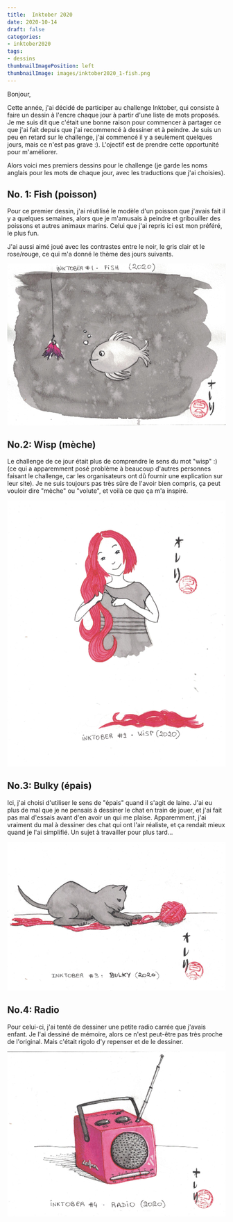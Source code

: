 ```yaml
---
title:  Inktober 2020
date: 2020-10-14
draft: false
categories: 
- inktober2020
tags: 
- dessins
thumbnailImagePosition: left
thumbnailImage: images/inktober2020_1-fish.png
---
```


Bonjour,

Cette année, j'ai décidé de participer au challenge Inktober, qui consiste à faire un dessin à l'encre chaque jour à partir d'une liste de mots proposés.
Je me suis dit que c'était une bonne raison pour commencer à partager ce que j'ai fait depuis que j'ai recommencé à dessiner et à peindre.
Je suis un peu en retard sur le challenge, j'ai commencé il y a seulement quelques jours, mais ce n'est pas grave :). L'ojectif est de prendre cette opportunité pour m'améliorer.

Alors voici mes premiers dessins pour le challenge (je garde les noms anglais pour les mots de chaque jour, avec les traductions que j'ai choisies).


## No. 1: Fish (poisson)
Pour ce premier dessin, j'ai réutilisé le modèle d'un poisson que j'avais fait il y a quelques semaines, alors que je m'amusais à peindre et gribouiller des poissons et autres animaux marins. 
Celui que j'ai repris ici est mon préféré, le plus fun.

J'ai aussi aimé joué avec les contrastes entre le noir, le gris clair et le rose/rouge, ce qui m'a donné le thème des jours suivants.

![Inktober-no1-fish](/images/inktober2020_1-fish.png)


## No.2: Wisp (mèche)
Le challenge de ce jour était plus de comprendre le sens du mot "wisp" :) (ce qui a apparemment posé problème à beaucoup d'autres personnes faisant le challenge, car les organisateurs ont dû fournir une explication sur leur site). 
Je ne suis toujours pas très sûre de l'avoir bien compris, ça peut vouloir dire "mèche" ou "volute", et voilà ce que ça m'a inspiré.

![Inktober-no2-wisp](/images/inktober2020_2-wisp.png)


## No.3: Bulky (épais)
Ici, j'ai choisi d'utiliser le sens de "épais" quand il s'agit de laine. 
J'ai eu plus de mal que je ne pensais à dessiner le chat en train de jouer, et j'ai fait pas mal d'essais avant d'en avoir un qui me plaise.
Apparemment, j'ai vraiment du mal à dessiner des chat qui ont l'air réaliste, et ça rendait mieux quand je l'ai simplifié. Un sujet à travailler pour plus tard...

![Inktober-no3-bulky](/images/inktober2020_3-bulky.png)


## No.4: Radio
Pour celui-ci, j'ai tenté de dessiner une petite radio carrée que j'avais enfant. Je l'ai dessiné de mémoire, alors ce n'est peut-être pas très proche de l'original. Mais c'était rigolo d'y repenser et de le dessiner.

![Inktober-no4-radio](/images/inktober2020_4-radio.png)
